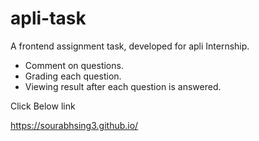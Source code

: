 # apli-task
A frontend assignment task, developed for apli Internship.
- Comment on questions.
- Grading each question.
- Viewing result after each question is answered.

Click Below link 

https://sourabhsing3.github.io/



